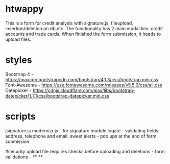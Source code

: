 # htwappy
This is a form for credit analysis with signature.js, fileupload, insertion/deletion on db,etc.
The functionality has 2 main modalities: credit accounts and trade cards.
When finished the form submission, it heads to upload files.

# styles
Bootstrap 4 - https://maxcdn.bootstrapcdn.com/bootstrap/4.1.3/css/bootstrap.min.css
Font-Awesome - https://use.fontawesome.com/releases/v5.5.0/css/all.css
Datepicker - https://cdnjs.cloudflare.com/ajax/libs/bootstrap-datepicker/1.7.1/css/bootstrap-datepicker.min.css

# scripts
jsignature.js
modernizr.js - for signature module
loqate - validating fields: address, telephone and email.
sweet alerts - pop ups at the end of form submission.

#security
upload file requires checks before uploading and deletions -
form validations - ** **
